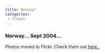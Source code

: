 ```yaml
---
title: Norway!
categories: 
 - Travel
---
```


### Norway... Sept 2004...

Photos moved to Flickr. Check them out [here..][0]  


[0]: http://www.flickr.com/photos/nttup/110858677/in/set-72057594114682334/